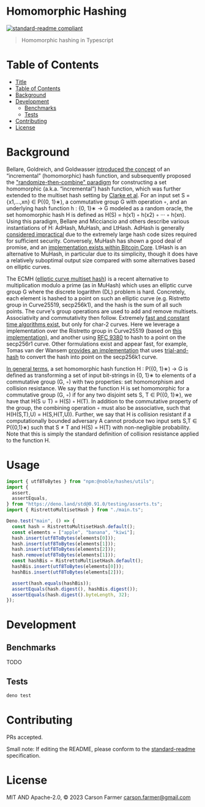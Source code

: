 # Homomorphic Hashing

[![standard-readme compliant](https://img.shields.io/badge/standard--readme-OK-green.svg)](https://github.com/RichardLitt/standard-readme)

> Homomorphic hashing in Typescript

# Table of Contents

- [Title](#homomorphic-hashing)
- [Table of Contents](#table-of-contents)
- [Background](#background)
- [Development](#development)
  - [Benchmarks](#benchmarks)
  - [Tests](#tests)
- [Contributing](#contributing)
- [License](#license)

# Background

Bellare, Goldreich, and Goldwasser [introduced the concept](https://cseweb.ucsd.edu/~mihir/papers/inc1.pdf) of an “incremental” (homomorphic) hash function, and subsequently proposed the ["randomize-then-combine" paradigm](https://cseweb.ucsd.edu/~mihir/papers/inc-hash.pdf) for constructing a set homomorphic (a.k.a. “incremental”) hash function, which was further extended to the multiset hash setting by [Clarke et al](https://people.csail.mit.edu/devadas/pubs/mhashes.pdf). For an input set S = {x1,...,xn} ∈ P({0, 1}∗), a commutative group G with operation ◦, and an underlying hash function h : {0, 1}∗ → G modeled as a random oracle, the set homomorphic hash H is defined as H(S) = h(x1) ◦ h(x2) ◦ ··· ◦ h(xn). Using this paradigm, Bellare and Micciancio and others describe various instantiations of H: AdHash, MuHash, and LtHash. AdHash is generally [considered impractical](https://arxiv.org/pdf/1601.06502.pdf) due to the extremely large hash code sizes required for sufficient security. Conversely, MuHash has shown a good deal of promise, and an [implementation exists within Bitcoin Core](https://doxygen.bitcoincore.org/class_mu_hash3072.html). LtHash is an alternative to MuHash, in particular due to its simplicity, though it does have a relatively suboptimal output size compared with some alternatives based on elliptic curves.

The ECMH ([elliptic curve multiset hash](https://arxiv.org/pdf/1601.06502.pdf)) is a recent alternative to multiplication modulo a prime (as in MuHash) which uses an elliptic curve group G where the discrete logarithm (DL) problem is hard. Concretely, each element is hashed to a point on such an elliptic curve (e.g. Ristretto group in Curve25519, secp256k1), and the hash is the sum of all such points. The curve's group operations are used to add and remove multisets. Associativity and commutativity then follow. Extremely [fast and constant time algorithms exist](https://arxiv.org/pdf/1601.06502.pdf), but only for char-2 curves. Here we leverage a implementation over the Ristretto group in Curve25519 (based on [this implementation](https://github.com/MystenLabs/fastcrypto/blob/main/fastcrypto/src/hash.rs#L263)), and another using [RFC 9380](https://datatracker.ietf.org/doc/rfc9380/) to hash to a point on the secp256r1 curve. Other formulations exist and appear fast, for example, Tomas van der Wansem [provides an implementation](https://reviews.bitcoinabc.org/D1072#change-bEnKePuHRgCO) that uses [trial-and-hash](https://eprint.iacr.org/2009/226.pdf) to convert the hash into point on the secp256k1 curve.

[In general terms](https://eprint.iacr.org/2019/227.pdf), a set homomorphic hash function H : P({0, 1}∗) → G is defined as transforming a set of input bit-strings in {0, 1}∗ to elements of a commutative group (G, ◦) with two properties: set homomorphism and collision resistance. We say that the function H is set homomorphic for a commutative group (G, ◦) if for any two disjoint sets S, T ∈ P({0, 1}∗), we have that H(S ∪ T) = H(S) ◦ H(T). In addition to the commutative property of the group, the combining operation ◦ must also be associative, such that H(H(S,T),U) = H(S,H(T,U)). Further, we say that H is collision resistant if a computationally bounded adversary A cannot produce two input sets S,T ∈ P({0,1}∗) such that S ≠ T and H(S) = H(T) with non-negligible probability. Note that this is simply the standard definition of collision resistance applied to the function H.

# Usage

```typescript
import { utf8ToBytes } from "npm:@noble/hashes/utils";
import {
  assert,
  assertEquals,
} from "https://deno.land/std@0.91.0/testing/asserts.ts";
import { RistrettoMultisetHash } from "./main.ts";

Deno.test("main", () => {
  const hash = RistrettoMultisetHash.default();
  const elements = ["apple", "banana", "kiwi"];
  hash.insert(utf8ToBytes(elements[0]));
  hash.insert(utf8ToBytes(elements[1]));
  hash.insert(utf8ToBytes(elements[2]));
  hash.remove(utf8ToBytes(elements[1]));
  const hashBis = RistrettoMultisetHash.default();
  hashBis.insert(utf8ToBytes(elements[0]));
  hashBis.insert(utf8ToBytes(elements[2]));

  assert(hash.equals(hashBis));
  assertEquals(hash.digest(), hashBis.digest());
  assertEquals(hash.digest().byteLength, 32);
});
```

# Development

## Benchmarks

TODO

## Tests

```bash
deno test
```

# Contributing

PRs accepted.

Small note: If editing the README, please conform to the [standard-readme](https://github.com/RichardLitt/standard-readme) specification.

# License

MIT AND Apache-2.0, © 2023 Carson Farmer <carson.farmer@gmail.com>
